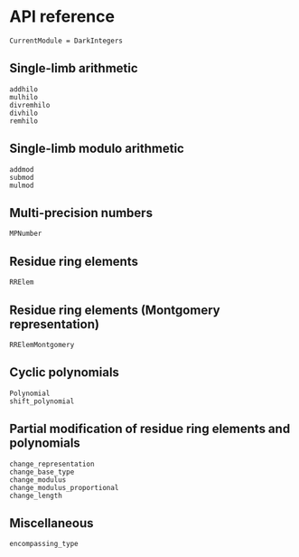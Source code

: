 # API reference

```@meta
CurrentModule = DarkIntegers
```

## Single-limb arithmetic

```@docs
addhilo
mulhilo
divremhilo
divhilo
remhilo
```


## Single-limb modulo arithmetic

```@docs
addmod
submod
mulmod
```


## Multi-precision numbers

```@docs
MPNumber
```


## Residue ring elements

```@docs
RRElem
```


## Residue ring elements (Montgomery representation)

```@docs
RRElemMontgomery
```


## Cyclic polynomials

```@docs
Polynomial
shift_polynomial
```

## Partial modification of residue ring elements and polynomials

```@docs
change_representation
change_base_type
change_modulus
change_modulus_proportional
change_length
```

## Miscellaneous

```@docs
encompassing_type
```
